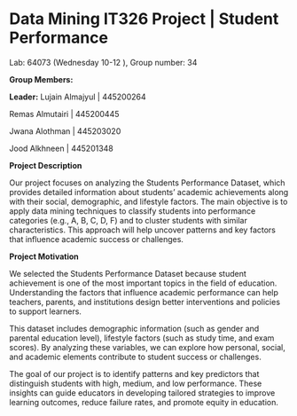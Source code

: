 # Data Mining IT326 Project | Student Performance
Lab: 64073 (Wednesday 10-12 ), Group number: 34

**Group Members:**

**Leader:** Lujain Almajyul | 445200264

Remas Almutairi | 445200445

Jwana Alothman | 445203020

Jood Alkhneen | 445201348

**Project Description**

Our project focuses on analyzing the Students Performance Dataset, which provides detailed information about students’ academic achievements along with their social, demographic, and lifestyle factors. The main objective is to apply data mining techniques to classify students into performance categories (e.g., A, B, C, D, F) and to cluster students with similar characteristics. This approach will help uncover patterns and key factors that influence academic success or challenges.

**Project Motivation**

We selected the Students Performance Dataset because student achievement is one of the most important topics in the field of education. Understanding the factors that influence academic performance can help teachers, parents, and institutions design better interventions and policies to support learners.

This dataset includes demographic information (such as gender and parental education level), lifestyle factors (such as study time, and exam scores). By analyzing these variables, we can explore how personal, social, and academic elements contribute to student success or challenges.

The goal of our project is to identify patterns and key predictors that distinguish students with high, medium, and low performance. These insights can guide educators in developing tailored strategies to improve learning outcomes, reduce failure rates, and promote equity in education.
